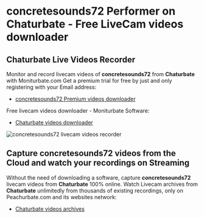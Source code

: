 # concretesounds72 Performer on Chaturbate - Free LiveCam videos downloader

## Chaturbate Live Videos Recorder

Monitor and record livecam videos of **concretesounds72** from **Chaturbate** with Moniturbate.com
Get a premium trial for free by just and only registering with your Email address:
* [concretesounds72 Premium videos downloader](https://moniturbate.com/request-demo-licence-key.html)

Free livecam videos downloader - Moniturbate Software:
* [Chaturbate videos downloader](https://moniturbate.com/moniturbate-download-software.html)

![concretesounds72 livecam videos recorder](https://peachurnet.com/templates/moniturbate-software.png)


## Capture concretesounds72 videos from the Cloud and watch your recordings on Streaming

Without the need of downloading a software, capture **concretesounds72** livecam videos from **Chaturbate** 100% online.
Watch Livecam archives from **Chaturbate** unlimitedly from thousands of existing recordings, only on Peachurbate.com and its websites network:
* [Chaturbate videos archives](https://peachurnet.com/)